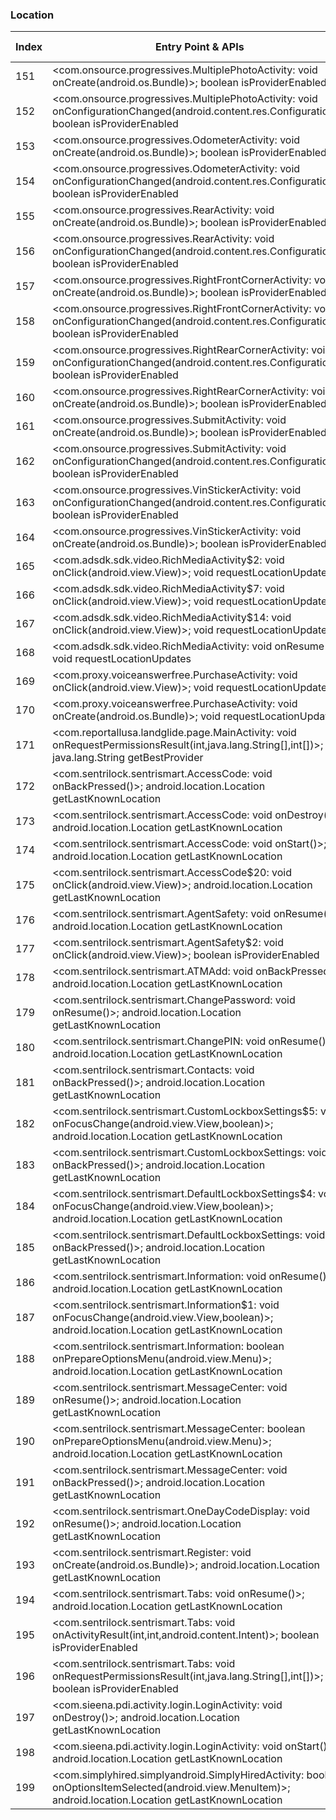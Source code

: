 ### Location
| Index | Entry Point & APIs | Screen shot | Resource id | Label |
| ------------- | ------------- | ------------- |-------------|-------------|
| 151 | <com.onsource.progressives.MultiplePhotoActivity: void onCreate(android.os.Bundle)>; boolean isProviderEnabled | ![](D:\COSMOS\output\py\Play_win8\Business\com.onsource.progressives\com.onsource.progressives.MultiplePhotoActivity.png) |  | F |
| 152 | <com.onsource.progressives.MultiplePhotoActivity: void onConfigurationChanged(android.content.res.Configuration)>; boolean isProviderEnabled | ![](D:\COSMOS\output\py\Play_win8\Business\com.onsource.progressives\com.onsource.progressives.MultiplePhotoActivity.png) |  | F |
| 153 | <com.onsource.progressives.OdometerActivity: void onCreate(android.os.Bundle)>; boolean isProviderEnabled | ![](D:\COSMOS\output\py\Play_win8\Business\com.onsource.progressives\com.onsource.progressives.OdometerActivity.png) |  | F |
| 154 | <com.onsource.progressives.OdometerActivity: void onConfigurationChanged(android.content.res.Configuration)>; boolean isProviderEnabled | ![](D:\COSMOS\output\py\Play_win8\Business\com.onsource.progressives\com.onsource.progressives.OdometerActivity.png) |  | F |
| 155 | <com.onsource.progressives.RearActivity: void onCreate(android.os.Bundle)>; boolean isProviderEnabled | ![](D:\COSMOS\output\py\Play_win8\Business\com.onsource.progressives\com.onsource.progressives.RearActivity.png) |  | F |
| 156 | <com.onsource.progressives.RearActivity: void onConfigurationChanged(android.content.res.Configuration)>; boolean isProviderEnabled | ![](D:\COSMOS\output\py\Play_win8\Business\com.onsource.progressives\com.onsource.progressives.RearActivity.png) |  | F |
| 157 | <com.onsource.progressives.RightFrontCornerActivity: void onCreate(android.os.Bundle)>; boolean isProviderEnabled | ![](D:\COSMOS\output\py\Play_win8\Business\com.onsource.progressives\com.onsource.progressives.RightFrontCornerActivity.png) |  | F |
| 158 | <com.onsource.progressives.RightFrontCornerActivity: void onConfigurationChanged(android.content.res.Configuration)>; boolean isProviderEnabled | ![](D:\COSMOS\output\py\Play_win8\Business\com.onsource.progressives\com.onsource.progressives.RightFrontCornerActivity.png) |  | F |
| 159 | <com.onsource.progressives.RightRearCornerActivity: void onConfigurationChanged(android.content.res.Configuration)>; boolean isProviderEnabled | ![](D:\COSMOS\output\py\Play_win8\Business\com.onsource.progressives\com.onsource.progressives.RightRearCornerActivity.png) |  | F |
| 160 | <com.onsource.progressives.RightRearCornerActivity: void onCreate(android.os.Bundle)>; boolean isProviderEnabled | ![](D:\COSMOS\output\py\Play_win8\Business\com.onsource.progressives\com.onsource.progressives.RightRearCornerActivity.png) |  | F |
| 161 | <com.onsource.progressives.SubmitActivity: void onCreate(android.os.Bundle)>; boolean isProviderEnabled | ![](D:\COSMOS\output\py\Play_win8\Business\com.onsource.progressives\com.onsource.progressives.SubmitActivity.png) |  | F |
| 162 | <com.onsource.progressives.SubmitActivity: void onConfigurationChanged(android.content.res.Configuration)>; boolean isProviderEnabled | ![](D:\COSMOS\output\py\Play_win8\Business\com.onsource.progressives\com.onsource.progressives.SubmitActivity.png) |  | F |
| 163 | <com.onsource.progressives.VinStickerActivity: void onConfigurationChanged(android.content.res.Configuration)>; boolean isProviderEnabled | ![](D:\COSMOS\output\py\Play_win8\Business\com.onsource.progressives\com.onsource.progressives.VinStickerActivity.png) |  | F |
| 164 | <com.onsource.progressives.VinStickerActivity: void onCreate(android.os.Bundle)>; boolean isProviderEnabled | ![](D:\COSMOS\output\py\Play_win8\Business\com.onsource.progressives\com.onsource.progressives.VinStickerActivity.png) |  | F |
| 165 | <com.adsdk.sdk.video.RichMediaActivity$2: void onClick(android.view.View)>; void requestLocationUpdates | ![](D:\COSMOS\output\py\Play_win8\Business\com.proxy.voiceanswerfree\com.adsdk.sdk.video.RichMediaActivity.png) |  | F |
| 166 | <com.adsdk.sdk.video.RichMediaActivity$7: void onClick(android.view.View)>; void requestLocationUpdates | ![](D:\COSMOS\output\py\Play_win8\Business\com.proxy.voiceanswerfree\com.adsdk.sdk.video.RichMediaActivity.png) |  | F |
| 167 | <com.adsdk.sdk.video.RichMediaActivity$14: void onClick(android.view.View)>; void requestLocationUpdates | ![](D:\COSMOS\output\py\Play_win8\Business\com.proxy.voiceanswerfree\com.adsdk.sdk.video.RichMediaActivity.png) |  | F |
| 168 | <com.adsdk.sdk.video.RichMediaActivity: void onResume()>; void requestLocationUpdates | ![](D:\COSMOS\output\py\Play_win8\Business\com.proxy.voiceanswerfree\com.adsdk.sdk.video.RichMediaActivity.png) |  | F |
| 169 | <com.proxy.voiceanswerfree.PurchaseActivity: void onClick(android.view.View)>; void requestLocationUpdates | ![](D:\COSMOS\output\py\Play_win8\Business\com.proxy.voiceanswerfree\com.proxy.voiceanswerfree.PurchaseActivity.png) |  | F |
| 170 | <com.proxy.voiceanswerfree.PurchaseActivity: void onCreate(android.os.Bundle)>; void requestLocationUpdates | ![](D:\COSMOS\output\py\Play_win8\Business\com.proxy.voiceanswerfree\com.proxy.voiceanswerfree.PurchaseActivity.png) |  | F |
| 171 | <com.reportallusa.landglide.page.MainActivity: void onRequestPermissionsResult(int,java.lang.String[],int[])>; java.lang.String getBestProvider | ![](D:\COSMOS\output\py\Play_win8\Business\com.reportallusa.landglide\com.reportallusa.landglide.page.MainActivity.png) |  | T |
| 172 | <com.sentrilock.sentrismart.AccessCode: void onBackPressed()>; android.location.Location getLastKnownLocation | ![](D:\COSMOS\output\py\Play_win8\Business\com.sentrilock.sentrismart\com.sentrilock.sentrismart.AccessCode.png) |  | |
| 173 | <com.sentrilock.sentrismart.AccessCode: void onDestroy()>; android.location.Location getLastKnownLocation | ![](D:\COSMOS\output\py\Play_win8\Business\com.sentrilock.sentrismart\com.sentrilock.sentrismart.AccessCode.png) |  | |
| 174 | <com.sentrilock.sentrismart.AccessCode: void onStart()>; android.location.Location getLastKnownLocation | ![](D:\COSMOS\output\py\Play_win8\Business\com.sentrilock.sentrismart\com.sentrilock.sentrismart.AccessCode.png) |  | |
| 175 | <com.sentrilock.sentrismart.AccessCode$20: void onClick(android.view.View)>; android.location.Location getLastKnownLocation | ![](D:\COSMOS\output\py\Play_win8\Business\com.sentrilock.sentrismart\com.sentrilock.sentrismart.AccessCode.png) |  | |
| 176 | <com.sentrilock.sentrismart.AgentSafety: void onResume()>; android.location.Location getLastKnownLocation | ![](D:\COSMOS\output\py\Play_win8\Business\com.sentrilock.sentrismart\com.sentrilock.sentrismart.AgentSafety.png) |  | F |
| 177 | <com.sentrilock.sentrismart.AgentSafety$2: void onClick(android.view.View)>; boolean isProviderEnabled | ![](D:\COSMOS\output\py\Play_win8\Business\com.sentrilock.sentrismart\com.sentrilock.sentrismart.AgentSafety.png) |  | F |
| 178 | <com.sentrilock.sentrismart.ATMAdd: void onBackPressed()>; android.location.Location getLastKnownLocation | ![](D:\COSMOS\output\py\Play_win8\Business\com.sentrilock.sentrismart\com.sentrilock.sentrismart.ATMAdd.png) |  | |
| 179 | <com.sentrilock.sentrismart.ChangePassword: void onResume()>; android.location.Location getLastKnownLocation | ![](D:\COSMOS\output\py\Play_win8\Business\com.sentrilock.sentrismart\com.sentrilock.sentrismart.ChangePassword.png) |  | F |
| 180 | <com.sentrilock.sentrismart.ChangePIN: void onResume()>; android.location.Location getLastKnownLocation | ![](D:\COSMOS\output\py\Play_win8\Business\com.sentrilock.sentrismart\com.sentrilock.sentrismart.ChangePIN.png) |  | F |
| 181 | <com.sentrilock.sentrismart.Contacts: void onBackPressed()>; android.location.Location getLastKnownLocation | ![](D:\COSMOS\output\py\Play_win8\Business\com.sentrilock.sentrismart\com.sentrilock.sentrismart.Contacts.png) |  | F |
| 182 | <com.sentrilock.sentrismart.CustomLockboxSettings$5: void onFocusChange(android.view.View,boolean)>; android.location.Location getLastKnownLocation | ![](D:\COSMOS\output\py\Play_win8\Business\com.sentrilock.sentrismart\com.sentrilock.sentrismart.CustomLockboxSettings.png) |  | |
| 183 | <com.sentrilock.sentrismart.CustomLockboxSettings: void onBackPressed()>; android.location.Location getLastKnownLocation | ![](D:\COSMOS\output\py\Play_win8\Business\com.sentrilock.sentrismart\com.sentrilock.sentrismart.CustomLockboxSettings.png) |  | |
| 184 | <com.sentrilock.sentrismart.DefaultLockboxSettings$4: void onFocusChange(android.view.View,boolean)>; android.location.Location getLastKnownLocation | ![](D:\COSMOS\output\py\Play_win8\Business\com.sentrilock.sentrismart\com.sentrilock.sentrismart.DefaultLockboxSettings.png) |  | |
| 185 | <com.sentrilock.sentrismart.DefaultLockboxSettings: void onBackPressed()>; android.location.Location getLastKnownLocation | ![](D:\COSMOS\output\py\Play_win8\Business\com.sentrilock.sentrismart\com.sentrilock.sentrismart.DefaultLockboxSettings.png) |  | |
| 186 | <com.sentrilock.sentrismart.Information: void onResume()>; android.location.Location getLastKnownLocation | ![](D:\COSMOS\output\py\Play_win8\Business\com.sentrilock.sentrismart\com.sentrilock.sentrismart.Information.png) |  | |
| 187 | <com.sentrilock.sentrismart.Information$1: void onFocusChange(android.view.View,boolean)>; android.location.Location getLastKnownLocation | ![](D:\COSMOS\output\py\Play_win8\Business\com.sentrilock.sentrismart\com.sentrilock.sentrismart.Information.png) |  | |
| 188 | <com.sentrilock.sentrismart.Information: boolean onPrepareOptionsMenu(android.view.Menu)>; android.location.Location getLastKnownLocation | ![](D:\COSMOS\output\py\Play_win8\Business\com.sentrilock.sentrismart\com.sentrilock.sentrismart.Information.png) |  | |
| 189 | <com.sentrilock.sentrismart.MessageCenter: void onResume()>; android.location.Location getLastKnownLocation | ![](D:\COSMOS\output\py\Play_win8\Business\com.sentrilock.sentrismart\com.sentrilock.sentrismart.MessageCenter.png) |  | |
| 190 | <com.sentrilock.sentrismart.MessageCenter: boolean onPrepareOptionsMenu(android.view.Menu)>; android.location.Location getLastKnownLocation | ![](D:\COSMOS\output\py\Play_win8\Business\com.sentrilock.sentrismart\com.sentrilock.sentrismart.MessageCenter.png) |  | |
| 191 | <com.sentrilock.sentrismart.MessageCenter: void onBackPressed()>; android.location.Location getLastKnownLocation | ![](D:\COSMOS\output\py\Play_win8\Business\com.sentrilock.sentrismart\com.sentrilock.sentrismart.MessageCenter.png) |  | |
| 192 | <com.sentrilock.sentrismart.OneDayCodeDisplay: void onResume()>; android.location.Location getLastKnownLocation | ![](D:\COSMOS\output\py\Play_win8\Business\com.sentrilock.sentrismart\com.sentrilock.sentrismart.OneDayCodeDisplay.png) |  | F |
| 193 | <com.sentrilock.sentrismart.Register: void onCreate(android.os.Bundle)>; android.location.Location getLastKnownLocation | ![](D:\COSMOS\output\py\Play_win8\Business\com.sentrilock.sentrismart\com.sentrilock.sentrismart.Register.png) |  | F |
| 194 | <com.sentrilock.sentrismart.Tabs: void onResume()>; android.location.Location getLastKnownLocation | ![](D:\COSMOS\output\py\Play_win8\Business\com.sentrilock.sentrismart\com.sentrilock.sentrismart.Tabs.png) |  | |
| 195 | <com.sentrilock.sentrismart.Tabs: void onActivityResult(int,int,android.content.Intent)>; boolean isProviderEnabled | ![](D:\COSMOS\output\py\Play_win8\Business\com.sentrilock.sentrismart\com.sentrilock.sentrismart.Tabs.png) |  | |
| 196 | <com.sentrilock.sentrismart.Tabs: void onRequestPermissionsResult(int,java.lang.String[],int[])>; boolean isProviderEnabled | ![](D:\COSMOS\output\py\Play_win8\Business\com.sentrilock.sentrismart\com.sentrilock.sentrismart.Tabs.png) |  | |
| 197 | <com.sieena.pdi.activity.login.LoginActivity: void onDestroy()>; android.location.Location getLastKnownLocation | ![](D:\COSMOS\output\py\Play_win8\Business\com.sieena.pdi3\com.sieena.pdi.activity.login.LoginActivity.png) |  | F |
| 198 | <com.sieena.pdi.activity.login.LoginActivity: void onStart()>; android.location.Location getLastKnownLocation | ![](D:\COSMOS\output\py\Play_win8\Business\com.sieena.pdi3\com.sieena.pdi.activity.login.LoginActivity.png) |  | F |
| 199 | <com.simplyhired.simplyandroid.SimplyHiredActivity: boolean onOptionsItemSelected(android.view.MenuItem)>; android.location.Location getLastKnownLocation | ![](D:\COSMOS\output\py\Play_win8\Business\com.simplyhired.simplyandroid\com.simplyhired.simplyandroid.SimplyHiredActivity.png) |  | T |
